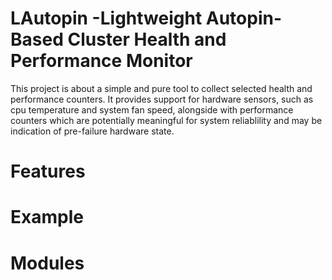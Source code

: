 # LAutopin -Lightweight Autopin-Based Cluster Health and Performance Monitor

This project is about a simple and pure tool to collect selected health and performance counters. It provides support for hardware sensors, such as cpu temperature and system fan speed, alongside with performance counters which are potentially meaningful for system reliablility and may be indication of pre-failure hardware state. 

# Features


# Example


# Modules


